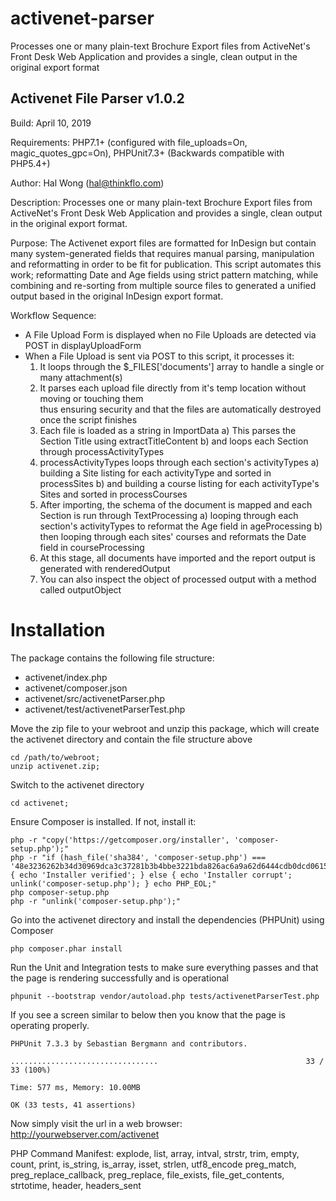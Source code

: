 # activenet-parser

 Processes one or many plain-text Brochure Export files from ActiveNet's Front Desk Web Application and provides a single, clean output in the original export format

 Activenet File Parser v1.0.2 
 ----------------------------
 Build: April 10, 2019

 Requirements: 
 PHP7.1+ (configured with file_uploads=On, magic_quotes_gpc=On), PHPUnit7.3+
 (Backwards compatible with PHP5.4+)

 Author: 
 Hal Wong (hal@thinkflo.com)

 Description:
 Processes one or many plain-text Brochure Export files from ActiveNet's Front Desk Web Application 
 and provides a single, clean output in the original export format.

 Purpose: 
 The Activenet export files are formatted for InDesign but contain many system-generated 
 fields that requires manual parsing, manipulation and reformatting in order to be fit 
 for publication.  This script automates this work; reformatting Date and Age fields using 
 strict pattern matching, while combining and re-sorting from multiple source files to 
 generated a unified output based in the original InDesign export format.

 Workflow Sequence:
 - A File Upload Form is displayed when no File Uploads are detected via POST in displayUploadForm
 - When a File Upload is sent via POST to this script, it processes it:
     1) It loops through the $_FILES['documents'] array to handle a single or many attachment(s)
     2) It parses each upload file directly from it's temp location without moving or touching them  
        thus ensuring security and that the files are automatically destroyed once the script finishes
     3) Each file is loaded as a string in ImportData
         a) This parses the Section Title using extractTitleContent
         b) and loops each Section through processActivityTypes
     4) processActivityTypes loops through each section's activityTypes
         a) building a Site listing for each activityType and sorted in processSites
         b) and building a course listing for each activityType's Sites and sorted in processCourses
     5) After importing, the schema of the document is mapped and each Section is run through TextProcessing
         a) looping through each section's activityTypes to reformat the Age field in ageProcessing
         b) then looping through each sites' courses and reformats the Date field in courseProcessing
     6) At this stage, all documents have imported and the report output is generated with renderedOutput
     7) You can also inspect the object of processed output with a method called outputObject

# Installation

The package contains the following file structure:

- activenet/index.php
- activenet/composer.json
- activenet/src/activenetParser.php
- activenet/test/activenetParserTest.php

Move the zip file to your webroot and unzip this package, which will create the activenet directory and contain the file structure above
```
cd /path/to/webroot;
unzip activenet.zip;
```
Switch to the activenet directory
```
cd activenet;
```

Ensure Composer is installed.  If not, install it:
```
php -r "copy('https://getcomposer.org/installer', 'composer-setup.php');"
php -r "if (hash_file('sha384', 'composer-setup.php') === '48e3236262b34d30969dca3c37281b3b4bbe3221bda826ac6a9a62d6444cdb0dcd0615698a5cbe587c3f0fe57a54d8f5') { echo 'Installer verified'; } else { echo 'Installer corrupt'; unlink('composer-setup.php'); } echo PHP_EOL;"
php composer-setup.php
php -r "unlink('composer-setup.php');"
```

Go into the activenet directory and install the dependencies (PHPUnit) using Composer 
```
php composer.phar install
```

Run the Unit and Integration tests to make sure everything passes and that the page is rendering successfully and is operational
```
phpunit --bootstrap vendor/autoload.php tests/activenetParserTest.php
```

If you see a screen similar to below then you know that the page is operating properly.
```
PHPUnit 7.3.3 by Sebastian Bergmann and contributors.

.................................                                 33 / 33 (100%)

Time: 577 ms, Memory: 10.00MB

OK (33 tests, 41 assertions)
```

Now simply visit the url in a web browser: http://yourwebserver.com/activenet


 PHP Command Manifest: 
 explode, list, array, intval, strstr, trim, empty, count, print, is_string, is_array, isset, strlen, utf8_encode
 preg_match, preg_replace_callback, preg_replace, file_exists, file_get_contents, strtotime, header, headers_sent

